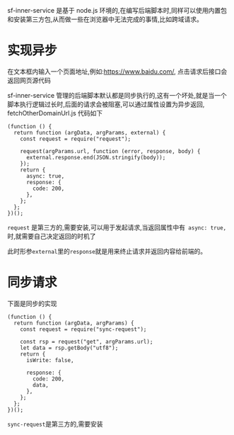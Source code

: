 sf-inner-service 是基于 node.js 环境的,在编写后端脚本时,同样可以使用内置包和安装第三方包,从而做一些在浏览器中无法完成的事情,比如跨域请求。

# 实现异步

在文本框内输入一个页面地址,例如:https://www.baidu.com/, 点击请求后接口会返回网页源代码

sf-inner-service 管理的后端脚本默认都是同步执行的,这有一个坏处,就是当一个脚本执行逻辑过长时,后面的请求会被阻塞,可以通过属性设置为异步返回, fetchOtherDomainUrl.js 代码如下

```
(function () {
  return function (argData, argParams, external) {
    const request = require("request");

    request(argParams.url, function (error, response, body) {
      external.response.end(JSON.stringify(body));
    });
    return {
      async: true,
      response: {
        code: 200,
      },
    };
  };
})();
```

`request` 是第三方的,需要安装,可以用于发起请求,当返回属性中有` async: true,`时,就需要自己决定返回的时机了

此时形参`external`里的`response`就是用来终止请求并返回内容给前端的。

# 同步请求

下面是同步的实现

```
(function () {
  return function (argData, argParams) {
    const request = require("sync-request");

    const rsp = request("get", argParams.url);
    let data = rsp.getBody("utf8");
    return {
      isWrite: false,

      response: {
        code: 200,
        data,
      },
    };
  };
})();

```

`sync-request`是第三方的,需要安装
